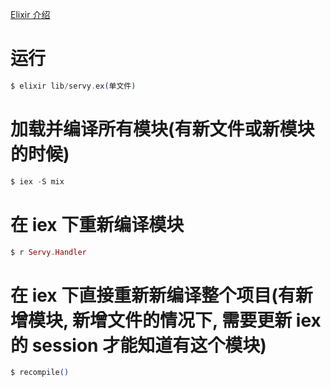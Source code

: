 [Elixir 介绍](https://juejin.cn/post/6844903669163360270)

# 运行

```elixir
$ elixir lib/servy.ex(单文件)
```

# 加载并编译所有模块(有新文件或新模块的时候)

```elixir
$ iex -S mix
```

# 在 iex 下重新编译模块

```elixir
$ r Servy.Handler
```

# 在 iex 下直接重新新编译整个项目(有新增模块, 新增文件的情况下, 需要更新 iex 的 session 才能知道有这个模块)

```elixir
$ recompile()
```
